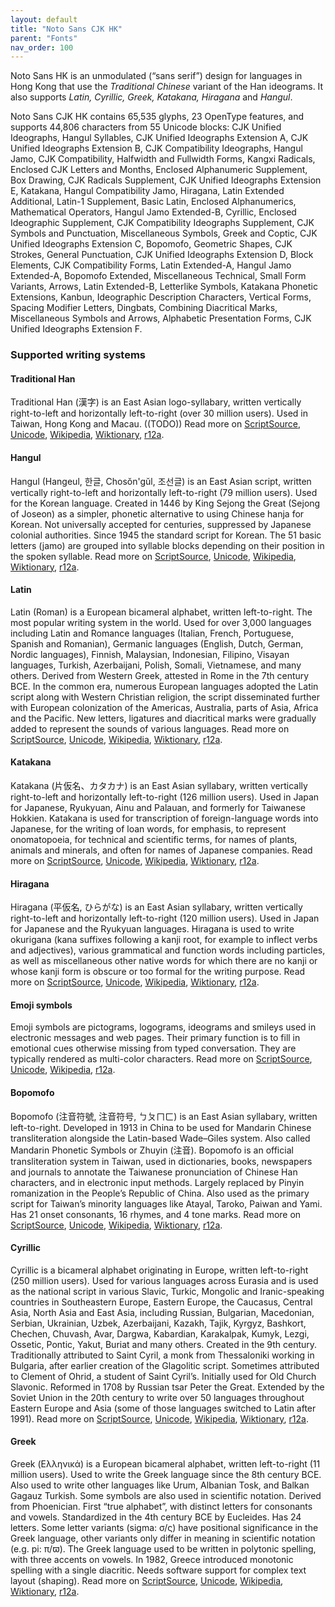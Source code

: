 ```yaml
---
layout: default
title: "Noto Sans CJK HK"
parent: "Fonts"
nav_order: 100
---
```

Noto Sans HK is an unmodulated (“sans serif”) design for languages in Hong Kong that use the _Traditional Chinese_ variant of the Han ideograms. It also supports _Latin, Cyrillic, Greek, Katakana, Hiragana_ and _Hangul_. 

Noto Sans CJK HK contains 65,535 glyphs, 23 OpenType features, and supports 44,806 characters from 55 Unicode blocks: CJK Unified Ideographs, Hangul Syllables, CJK Unified Ideographs Extension A, CJK Unified Ideographs Extension B, CJK Compatibility Ideographs, Hangul Jamo, CJK Compatibility, Halfwidth and Fullwidth Forms, Kangxi Radicals, Enclosed CJK Letters and Months, Enclosed Alphanumeric Supplement, Box Drawing, CJK Radicals Supplement, CJK Unified Ideographs Extension E, Katakana, Hangul Compatibility Jamo, Hiragana, Latin Extended Additional, Latin-1 Supplement, Basic Latin, Enclosed Alphanumerics, Mathematical Operators, Hangul Jamo Extended-B, Cyrillic, Enclosed Ideographic Supplement, CJK Compatibility Ideographs Supplement, CJK Symbols and Punctuation, Miscellaneous Symbols, Greek and Coptic, CJK Unified Ideographs Extension C, Bopomofo, Geometric Shapes, CJK Strokes, General Punctuation, CJK Unified Ideographs Extension D, Block Elements, CJK Compatibility Forms, Latin Extended-A, Hangul Jamo Extended-A, Bopomofo Extended, Miscellaneous Technical, Small Form Variants, Arrows, Latin Extended-B, Letterlike Symbols, Katakana Phonetic Extensions, Kanbun, Ideographic Description Characters, Vertical Forms, Spacing Modifier Letters, Dingbats, Combining Diacritical Marks, Miscellaneous Symbols and Arrows, Alphabetic Presentation Forms, CJK Unified Ideographs Extension F.


### Supported writing systems


#### Traditional Han

Traditional Han (<span class='autonym'>漢字</span>) is an East Asian logo-syllabary, written vertically right-to-left and horizontally left-to-right (over 30 million users). Used in Taiwan, Hong Kong and Macau. ((TODO)) Read more on [ScriptSource](https://scriptsource.org/scr/Hant), [Unicode](https://www.unicode.org/versions/Unicode13.0.0/ch18.pdf#G29086), [Wikipedia](https://en.wikipedia.org/wiki/ISO_15924:Hant), [Wiktionary](https://en.wiktionary.org/wiki/Category:Traditional_Han_script), [r12a](https://r12a.github.io/scripts/links?iso=Hant).


#### Hangul

Hangul (Hangeul, <span class='autonym'>한글</span>, Chosŏn'gŭl, <span class='autonym'>조선글</span>) is an East Asian script, written vertically right-to-left and horizontally left-to-right (79 million users). Used for the Korean language. Created in 1446 by King Sejong the Great (Sejong of Joseon) as a simpler, phonetic alternative to using Chinese hanja for Korean. Not universally accepted for centuries, suppressed by Japanese colonial authorities. Since 1945 the standard script for Korean. The 51 basic letters (jamo) are grouped into syllable blocks depending on their position in the spoken syllable. Read more on [ScriptSource](https://scriptsource.org/scr/Hang), [Unicode](https://www.unicode.org/versions/Unicode13.0.0/ch18.pdf#G31028), [Wikipedia](https://en.wikipedia.org/wiki/ISO_15924:Hang), [Wiktionary](https://en.wiktionary.org/wiki/Category:Hangul_script), [r12a](https://r12a.github.io/scripts/links?iso=Hang).


#### Latin

Latin (Roman) is a European bicameral alphabet, written left-to-right. The most popular writing system in the world. Used for over 3,000 languages including Latin and Romance languages (Italian, French, Portuguese, Spanish and Romanian), Germanic languages (English, Dutch, German, Nordic languages), Finnish, Malaysian, Indonesian, Filipino, Visayan languages, Turkish, Azerbaijani, Polish, Somali, Vietnamese, and many others. Derived from Western Greek, attested in Rome in the 7th century BCE. In the common era, numerous European languages adopted the Latin script along with Western Christian religion, the script disseminated further with European colonization of the Americas, Australia, parts of Asia, Africa and the Pacific. New letters, ligatures and diacritical marks were gradually added to represent the sounds of various languages. Read more on [ScriptSource](https://scriptsource.org/scr/Latn), [Unicode](https://www.unicode.org/versions/Unicode13.0.0/ch07.pdf#G4321), [Wikipedia](https://en.wikipedia.org/wiki/ISO_15924:Latn), [Wiktionary](https://en.wiktionary.org/wiki/Category:Latin_script), [r12a](https://r12a.github.io/scripts/links?iso=Latn).


#### Katakana

Katakana (<span class='autonym'>片仮名、カタカナ</span>) is an East Asian syllabary, written vertically right-to-left and horizontally left-to-right (126 million users). Used in Japan for Japanese, Ryukyuan, Ainu and Palauan, and formerly for Taiwanese Hokkien. Katakana is used for transcription of foreign-language words into Japanese, for the writing of loan words, for emphasis, to represent onomatopoeia, for technical and scientific terms, for names of plants, animals and minerals, and often for names of Japanese companies. Read more on [ScriptSource](https://scriptsource.org/scr/Kana), [Unicode](https://www.unicode.org/versions/Unicode13.0.0/ch18.pdf#G12058), [Wikipedia](https://en.wikipedia.org/wiki/ISO_15924:Kana), [Wiktionary](https://en.wiktionary.org/wiki/Category:Katakana_script), [r12a](https://r12a.github.io/scripts/links?iso=Kana).


#### Hiragana

Hiragana (<span class='autonym'>平仮名, ひらがな</span>) is an East Asian syllabary, written vertically right-to-left and horizontally left-to-right (120 million users). Used in Japan for Japanese and the Ryukyuan languages. Hiragana is used to write okurigana (kana suffixes following a kanji root, for example to inflect verbs and adjectives), various grammatical and function words including particles, as well as miscellaneous other native words for which there are no kanji or whose kanji form is obscure or too formal for the writing purpose. Read more on [ScriptSource](https://scriptsource.org/scr/Hira), [Unicode](https://www.unicode.org/versions/Unicode13.0.0/ch18.pdf#G22344), [Wikipedia](https://en.wikipedia.org/wiki/ISO_15924:Hira), [Wiktionary](https://en.wiktionary.org/wiki/Category:Hiragana_script), [r12a](https://r12a.github.io/scripts/links?iso=Hira).


#### Emoji symbols

Emoji symbols are pictograms, logograms, ideograms and smileys used in electronic messages and web pages. Their primary function is to fill in emotional cues otherwise missing from typed conversation. They are typically rendered as multi-color characters. Read more on [ScriptSource](https://scriptsource.org/scr/Zsye), [Unicode](https://www.unicode.org/versions/Unicode13.0.0/ch22.pdf#G12367), [Wikipedia](https://en.wikipedia.org/wiki/ISO_15924:Zsye), [r12a](https://r12a.github.io/scripts/links?iso=Zsye).


#### Bopomofo

Bopomofo (<span class='autonym'>注音符號, 注音符号, ㄅㄆㄇㄈ</span>) is an East Asian syllabary, written left-to-right. Developed in 1913 in China to be used for Mandarin Chinese transliteration alongside the Latin-based Wade–Giles system. Also called Mandarin Phonetic Symbols or Zhuyin (注音). Bopomofo is an official transliteration system in Taiwan, used in dictionaries, books, newspapers and journals to annotate the Taiwanese pronunciation of Chinese Han characters, and in electronic input methods. Largely replaced by Pinyin romanization in the People’s Republic of China. Also used as the primary script for Taiwan’s minority languages like Atayal, Taroko, Paiwan and Yami. Has 21 onset consonants, 16 rhymes, and 4 tone marks. Read more on [ScriptSource](https://scriptsource.org/scr/Bopo), [Unicode](https://www.unicode.org/versions/Unicode13.0.0/ch18.pdf#G22467), [Wikipedia](https://en.wikipedia.org/wiki/ISO_15924:Bopo), [Wiktionary](https://en.wiktionary.org/wiki/Category:Zhuyin_script), [r12a](https://r12a.github.io/scripts/links?iso=Bopo).


#### Cyrillic

Cyrillic is a bicameral alphabet originating in Europe, written left-to-right (250 million users). Used for various languages across Eurasia and is used as the national script in various Slavic, Turkic, Mongolic and Iranic-speaking countries in Southeastern Europe, Eastern Europe, the Caucasus, Central Asia, North Asia and East Asia, including Russian, Bulgarian, Macedonian, Serbian, Ukrainian, Uzbek, Azerbaijani, Kazakh, Tajik, Kyrgyz, Bashkort, Chechen, Chuvash, Avar, Dargwa, Kabardian, Karakalpak, Kumyk, Lezgi, Ossetic, Pontic, Yakut, Buriat and many others. Created in the 9th century. Traditionally attributed to Saint Cyril, a monk from Thessaloniki working in Bulgaria, after earlier creation of the Glagolitic script. Sometimes attributed to Clement of Ohrid, a student of Saint Cyril’s. Initially used for Old Church Slavonic. Reformed in 1708 by Russian tsar Peter the Great. Extended by the Soviet Union in the 20th century to write over 50 languages throughout Eastern Europe and Asia (some of those languages switched to Latin after 1991). Read more on [ScriptSource](https://scriptsource.org/scr/Cyrl), [Unicode](https://www.unicode.org/versions/Unicode13.0.0/ch07.pdf#G10850), [Wikipedia](https://en.wikipedia.org/wiki/ISO_15924:Cyrl), [Wiktionary](https://en.wiktionary.org/wiki/Category:Cyrillic_script), [r12a](https://r12a.github.io/scripts/links?iso=Cyrl).


#### Greek

Greek (<span class='autonym'>Ελληνικά</span>) is a European bicameral alphabet, written left-to-right (11 million users). Used to write the Greek language since the 8th century BCE. Also used to write other languages like Urum, Albanian Tosk, and Balkan Gagauz Turkish. Some symbols are also used in scientific notation. Derived from Phoenician. First “true alphabet”, with distinct letters for consonants and vowels. Standardized in the 4th century BCE by Eucleides. Has 24 letters. Some letter variants (sigma: σ/ς) have positional significance in the Greek language, other variants only differ in meaning in scientific notation (e.g. pi: π/ϖ). The Greek language used to be written in polytonic spelling, with three accents on vowels. In 1982, Greece introduced monotonic spelling with a single diacritic. Needs software support for complex text layout (shaping). Read more on [ScriptSource](https://scriptsource.org/scr/Grek), [Unicode](https://www.unicode.org/versions/Unicode13.0.0/ch07.pdf#G10832), [Wikipedia](https://en.wikipedia.org/wiki/ISO_15924:Grek), [Wiktionary](https://en.wiktionary.org/wiki/Category:Greek_script), [r12a](https://r12a.github.io/scripts/links?iso=Grek).

